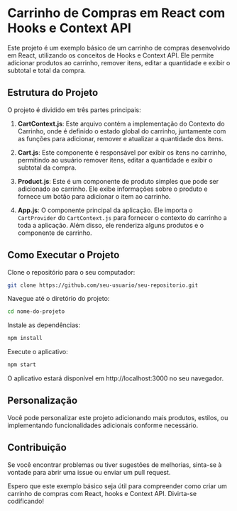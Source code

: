 # Carrinho de Compras em React com Hooks e Context API

Este projeto é um exemplo básico de um carrinho de compras desenvolvido em React, utilizando os conceitos de Hooks e Context API. Ele permite adicionar produtos ao carrinho, remover itens, editar a quantidade e exibir o subtotal e total da compra.

## Estrutura do Projeto

O projeto é dividido em três partes principais:

1. **CartContext.js**: Este arquivo contém a implementação do Contexto do Carrinho, onde é definido o estado global do carrinho, juntamente com as funções para adicionar, remover e atualizar a quantidade dos itens.

2. **Cart.js**: Este componente é responsável por exibir os itens no carrinho, permitindo ao usuário remover itens, editar a quantidade e exibir o subtotal da compra.

3. **Product.js**: Este é um componente de produto simples que pode ser adicionado ao carrinho. Ele exibe informações sobre o produto e fornece um botão para adicionar o item ao carrinho.

4. **App.js**: O componente principal da aplicação. Ele importa o `CartProvider` do `CartContext.js` para fornecer o contexto do carrinho a toda a aplicação. Além disso, ele renderiza alguns produtos e o componente de carrinho.

## Como Executar o Projeto

Clone o repositório para o seu computador:

```bash
git clone https://github.com/seu-usuario/seu-repositorio.git
```
Navegue até o diretório do projeto:

```bash
cd nome-do-projeto
```

Instale as dependências:

```bash
npm install
```

Execute o aplicativo:

```bash
npm start
```
O aplicativo estará disponível em http://localhost:3000 no seu navegador.

## Personalização
Você pode personalizar este projeto adicionando mais produtos, estilos, ou implementando funcionalidades adicionais conforme necessário.

## Contribuição
Se você encontrar problemas ou tiver sugestões de melhorias, sinta-se à vontade para abrir uma issue ou enviar um pull request.

Espero que este exemplo básico seja útil para compreender como criar um carrinho de compras com React, hooks e Context API. Divirta-se codificando!